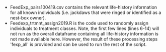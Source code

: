 - FeedExp_pairs100419.csv contains the relevant life-history information for all known individuals (i.e. jackdaws that were ringed or identified as a nest-box owner). 
- Feedexp_trtmnt_assign2019.R is the code used to randomly assign individuals to treatment classes. Note, the first few lines (lines 6-14) will not run as the overall dataframe containing all life-history information is not made available here. However, the result of these processing steps 'fexp_all' is provided and can be used to run the rest of the script.

